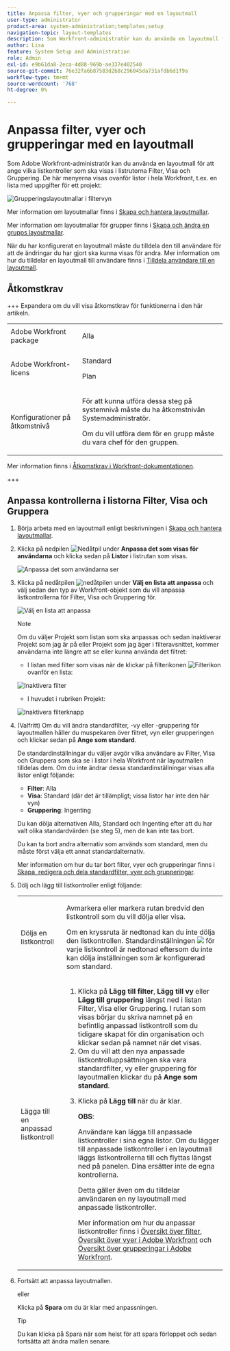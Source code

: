 ```yaml
---
title: Anpassa filter, vyer och grupperingar med en layoutmall
user-type: administrator
product-area: system-administration;templates;setup
navigation-topic: layout-templates
description: Som Workfront-administratör kan du använda en layoutmall för att ange vilka listkontroller som ska visas i listrutorna Filter, Visa och Gruppering. Dessa menyer visas ovanför listor i hela Workfront, t.ex. en lista med uppgifter för ett projekt.
author: Lisa
feature: System Setup and Administration
role: Admin
exl-id: e9b61da8-2eca-4d88-969b-ae337e402540
source-git-commit: 76e32fa6b87583d2b8c296045da731afdb6d1f9a
workflow-type: tm+mt
source-wordcount: '768'
ht-degree: 0%

---
```


# Anpassa filter, vyer och grupperingar med en layoutmall

Som Adobe Workfront-administratör kan du använda en layoutmall för att ange vilka listkontroller som ska visas i listrutorna Filter, Visa och Gruppering. De här menyerna visas ovanför listor i hela Workfront, t.ex. en lista med uppgifter för ett projekt:

![Grupperingslayoutmallar i filtervyn](assets/filter-view-grouping-layout-templates.png)

Mer information om layoutmallar finns i [Skapa och hantera layoutmallar](../../../administration-and-setup/customize-workfront/use-layout-templates/create-and-manage-layout-templates.md).

Mer information om layoutmallar för grupper finns i [Skapa och ändra en grupps layoutmallar](../../../administration-and-setup/manage-groups/work-with-group-objects/create-and-modify-a-groups-layout-templates.md).

När du har konfigurerat en layoutmall måste du tilldela den till användare för att de ändringar du har gjort ska kunna visas för andra. Mer information om hur du tilldelar en layoutmall till användare finns i [Tilldela användare till en layoutmall](../use-layout-templates/assign-users-to-layout-template.md).

## Åtkomstkrav

+++ Expandera om du vill visa åtkomstkrav för funktionerna i den här artikeln.

<table style="table-layout:auto"> 
 <col> 
 <col> 
 <tbody> 
  <tr> 
   <td>Adobe Workfront package</td> 
   <td><p>Alla</p></td> 
  </tr> 
  <tr> 
   <td>Adobe Workfront-licens</td> 
   <td><p>Standard</p>
       <p>Plan</p></td>
  </tr> 
  </tr> 
  <tr> 
   <td>Konfigurationer på åtkomstnivå</td> 
   <td> <p>För att kunna utföra dessa steg på systemnivå måste du ha åtkomstnivån Systemadministratör.</p>
        <p>Om du vill utföra dem för en grupp måste du vara chef för den gruppen.</p> </td> 
  </tr> 
 </tbody> 
</table>

Mer information finns i [Åtkomstkrav i Workfront-dokumentationen](/help/quicksilver/administration-and-setup/add-users/access-levels-and-object-permissions/access-level-requirements-in-documentation.md).

+++

## Anpassa kontrollerna i listorna Filter, Visa och Gruppera

1. Börja arbeta med en layoutmall enligt beskrivningen i [Skapa och hantera layoutmallar](../../../administration-and-setup/customize-workfront/use-layout-templates/create-and-manage-layout-templates.md).
1. Klicka på nedpilen ![Nedåtpil](assets/down-arrow-blue.png) under **Anpassa det som visas för användarna** och klicka sedan på **Listor** i listrutan som visas.

   ![Anpassa det som användarna ser](assets/customize-what-users-see-dropdown-on-pg-adobe-branding.png)

1. Klicka på nedåtpilen ![nedåtpilen](assets/down-arrow-blue.png) under **Välj en lista att anpassa** och välj sedan den typ av Workfront-objekt som du vill anpassa listkontrollerna för Filter, Visa och Gruppering för.

   ![Välj en lista att anpassa](assets/select-a-list-to-customize-menu-on-pg-adobe-branding.png)

   >[!NOTE]
   >
   >Om du väljer Projekt som listan som ska anpassas och sedan inaktiverar Projekt som jag är på eller Projekt som jag äger i filteravsnittet, kommer användarna inte längre att se eller kunna använda det filtret:
   >
   >* I listan med filter som visas när de klickar på filterikonen ![Filterikon](assets/filter-nwepng.png) ovanför en lista:
   >   
   >  ![Inaktivera filter](assets/disable-filters-projects-im-on-or-own.png)
   >   
   >* I huvudet i rubriken Projekt:
   >   
   >  ![Inaktivera filterknapp](assets/disable-filter-pills.png)

1. (Valfritt) Om du vill ändra standardfilter, -vy eller -gruppering för layoutmallen håller du muspekaren över filtret, vyn eller grupperingen och klickar sedan på **Ange som standard**.

   De standardinställningar du väljer avgör vilka användare av Filter, Visa och Gruppera som ska se i listor i hela Workfront när layoutmallen tilldelas dem. Om du inte ändrar dessa standardinställningar visas alla listor enligt följande:

   * **Filter**: Alla
   * **Visa**: Standard (där det är tillämpligt; vissa listor har inte den här vyn)
   * **Gruppering**: Ingenting

   Du kan dölja alternativen Alla, Standard och Ingenting efter att du har valt olika standardvärden (se steg 5), men de kan inte tas bort.

   Du kan ta bort andra alternativ som används som standard, men du måste först välja ett annat standardalternativ.

   Mer information om hur du tar bort filter, vyer och grupperingar finns i [Skapa, redigera och dela standardfilter, vyer och grupperingar](../../../administration-and-setup/set-up-workfront/configure-system-defaults/create-and-share-default-fvgs.md).

1. Dölj och lägg till listkontroller enligt följande:

   <table style="table-layout:auto"> 
    <col> 
    <col> 
    <tbody> 
     <tr> 
      <td role="rowheader">Dölja en listkontroll</td> 
      <td> <p>Avmarkera eller markera rutan bredvid den listkontroll som du vill dölja eller visa.</p> <p>Om en kryssruta är nedtonad kan du inte dölja den listkontrollen. Standardinställningen <img src="assets/default-pill.png"> för varje listkontroll är nedtonad eftersom du inte kan dölja inställningen som är konfigurerad som standard.</p> </td> 
     </tr> 
     <tr> 
      <td role="rowheader">Lägga till en anpassad listkontroll</td> 
      <td> <p> 
        <ol> 
         <li value="1"> Klicka på <strong>Lägg till filter</strong>, <strong>Lägg till vy</strong> eller <strong>Lägg till gruppering</strong> längst ned i listan Filter, Visa eller Gruppering. I rutan som visas börjar du skriva namnet på en befintlig anpassad listkontroll som du tidigare skapat för din organisation och klickar sedan på namnet när det visas.</li> 
         <li value="2"> Om du vill att den nya anpassade listkontrolluppsättningen ska vara standardfilter, vy eller gruppering för layoutmallen klickar du på <strong>Ange som standard</strong>. </li> 
         <li value="3"> <p>Klicka på <strong>Lägg till</strong> när du är klar.</p> <p><b>OBS</b>: <p>Användare kan lägga till anpassade listkontroller i sina egna listor. Om du lägger till anpassade listkontroller i en layoutmall läggs listkontrollerna till och flyttas längst ned på panelen. Dina ersätter inte de egna kontrollerna.</p> <p>Detta gäller även om du tilldelar användaren en ny layoutmall med anpassade listkontroller. </p> <p>Mer information om hur du anpassar listkontroller finns i <a href="../../../reports-and-dashboards/reports/reporting-elements/filters-overview.md" class="MCXref xref">Översikt över filter</a>, <a href="../../../reports-and-dashboards/reports/reporting-elements/views-overview.md" class="MCXref xref">Översikt över vyer i Adobe Workfront</a> och <a href="../../../reports-and-dashboards/reports/reporting-elements/groupings-overview.md" class="MCXref xref">Översikt över grupperingar i Adobe Workfront</a>.</p> </p> </li> 
        </ol> </p> </td> 
     </tr> 
    </tbody> 
   </table>

1. Fortsätt att anpassa layoutmallen.

   eller

   Klicka på **Spara** om du är klar med anpassningen.

   >[!TIP]
   >
   >Du kan klicka på Spara när som helst för att spara förloppet och sedan fortsätta att ändra mallen senare.
